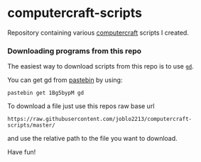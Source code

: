 # computercraft-scripts
Repository containing various [computercraft](http://www.computercraft.info/) scripts I created.

### Downloading programs from this repo 
The easiest way to download scripts from this repo is to use [`gd`](GitDownload.lua).

You can get gd from [pastebin](https://pastebin.com/1Bg5bypM) by using: 
```shell
pastebin get 1Bg5bypM gd
```

To download a file just use this repos raw base url 
```
https://raw.githubusercontent.com/joblo2213/computercraft-scripts/master/
```
and use the relative path to the file you want to download.

Have fun!
